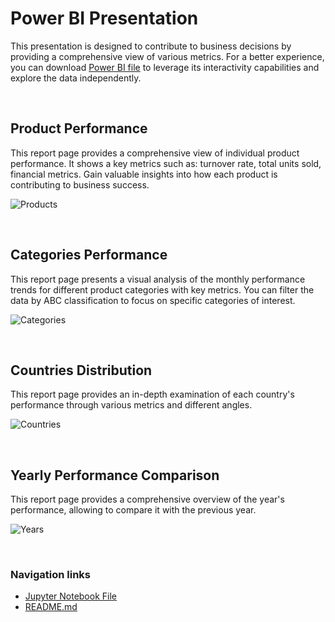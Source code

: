 # Power BI Presentation
This presentation is designed to contribute to business decisions by providing a comprehensive view of various metrics.
For a better experience, you can download [Power BI file](https://github.com/gnoevoy/Inventory_Analysis/blob/main/inventory_analysis.pbix) to leverage its interactivity capabilities and explore the data independently.

<br>

## Product Performance
This report page provides a comprehensive view of individual product performance. It shows a key metrics such as: turnover rate, total units sold, financial metrics. Gain valuable insights into how each product is contributing to business success.

![Products](https://github.com/gnoevoy/Inventory_Management_Analysis/assets/43414592/d232c5d4-6a74-4e59-ac0e-d542511754dc)

<br>

## Categories Performance
This report page presents a visual analysis of the monthly performance trends for different product categories with key metrics. You can filter the data by ABC classification to focus on specific categories of interest.

![Categories](https://github.com/gnoevoy/Inventory_Management_Analysis/assets/43414592/eaef083c-1334-4423-843b-cf6ad4244f3a)

<br>

## Countries Distribution
This report page provides an in-depth examination of each country's performance through various metrics and different angles.

![Countries](https://github.com/gnoevoy/Inventory_Management_Analysis/assets/43414592/b9af7da8-49d7-42d7-b444-d671f8a45678)

<br>

## Yearly Performance Comparison
This report page provides a comprehensive overview of the year's performance, allowing to compare it with the previous year.

![Years](https://github.com/gnoevoy/Inventory_Management_Analysis/assets/43414592/7478ff0a-1ec7-4090-878c-8179139a25fc)

</br>

### Navigation links
- [Jupyter Notebook File](https://github.com/gnoevoy/Inventory_Analysis/blob/main/inventory_analysis.ipynb)
- [README.md](https://github.com/gnoevoy/Inventory_Management_Analysis/blob/main/README.md)
